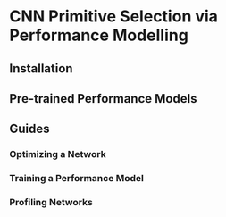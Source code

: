 # CNN Primitive Selection via Performance Modelling

## Installation

## Pre-trained Performance Models

## Guides

### Optimizing a Network

### Training a Performance Model

### Profiling Networks
